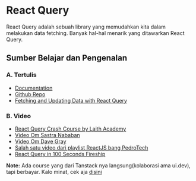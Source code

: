 # React Query

React Query adalah sebuah library yang memudahkan kita dalam melakukan data fetching. Banyak hal-hal menarik yang ditawarkan React Query. 

## Sumber Belajar dan Pengenalan

### A. Tertulis

- [Documentation](https://tanstack.com/query/v4/docs/overview)
- [Github Repo](https://github.com/TanStack/query)
- [Fetching and Updating Data with React Query](https://blog.openreplay.com/fetching-and-updating-data-with-react-query)

### B. Video

- [React Query Crash Course by Laith Academy](https://youtu.be/NQULKpW6hK4)
- [Video Om Sastra Nababan](https://youtu.be/84FbQK7m2RA)
- [Video Om Dave Gray](https://youtu.be/lLWfZL-Y8lM)
- [Salah satu video dari playlist ReactJS bang PedroTech](https://www.youtube.com/watch?v=SYXvHXOJzwc)
- [React Query in 100 Seconds Fireship](https://youtu.be/novnyCaa7To)

**Note:** Ada course yang dari Tanstack nya langsung(kolaborasi ama ui.dev), tapi berbayar. Kalo minat, cek aja [disini](https://ui.dev/react-query)
